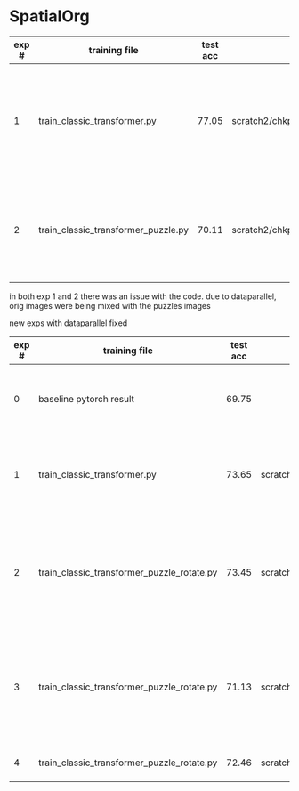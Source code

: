 # SpatialOrg

| exp # | training file                       | test acc | checkpoint                                                              | info                                                                                                      | 
|-------|-------------------------------------|----------|-------------------------------------------------------------------------|-----------------------------------------------------------------------------------------------------------|
| 1     | train_classic_transformer.py        | 77.05    | scratch2/chkpt/spatial_org/train_classic_transformer/res50              | res50 as backbone and 3 layer transformer as final classifier without any augmentation or additional loss |
| 2     | train_classic_transformer_puzzle.py | 70.11    | scratch2/chkpt/spatial_org/train_classic_transformer_puzzle/res18_lr0.1 | res18 with 3x transformer enc with puzzeling idea with loss weights 0.5, 0.5, 0.05, 0.05                  | 

in both exp 1 and 2 there was an issue with the code. due to dataparallel, orig images were being mixed with the puzzles
images

new exps with dataparallel fixed

| exp # | training file                              | test acc | checkpoint                                                                                                      | info                                                                                                       | 
|-------|--------------------------------------------|----------|-----------------------------------------------------------------------------------------------------------------|------------------------------------------------------------------------------------------------------------|
| 0     | baseline pytorch result                    | 69.75    |                                                                                                                 | baseline model which the resnet backbone with a linear classifier                                          |
| 1     | train_classic_transformer.py               | 73.65    | scratch2/chkpt/spatial_org/train_classic_transformer/res18_0.1                                                  | res18 as backbone and 3x transformer enc with only classification loss                                     | 
| 2     | train_classic_transformer_puzzle_rotate.py | 73.45    | scratch2/chkpt/spatial_org/train_classic_transformer_puzzle_rotate/norotate_0.4_0.4_0.1_0.1                     | res18 as backbone and 3x transformer enc with puzzeling idea WITHOUT rotation, loss coefs=0.4,0.4, 0.1,0.1 |
| 3     | train_classic_transformer_puzzle_rotate.py | 71.13    | scratch2/chkpt/spatial_org/train_classic_transformer_puzzle_rotate/rotate_res18_0.4_0.4_0.1_0.1                 | res18 as backbone and 3x transformer enc with puzzeling idea WITH rotation, loss coefs=0.4,0.4, 0.1,0.1    | 
| 4     | train_classic_transformer_puzzle_rotate.py | 72.46    | scratch2/chkpt/spatial_org/train_classic_transformer_puzzle_rotate/norotate_res18_0.4_0.4_0.1_0.1_2xtransformer | exp #2 with 2 transformer encoders                                                                         | 
